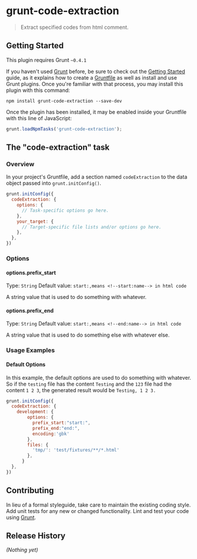 # grunt-code-extraction

> Extract specified codes from html comment.

## Getting Started
This plugin requires Grunt `~0.4.1`

If you haven't used [Grunt](http://gruntjs.com/) before, be sure to check out the [Getting Started](http://gruntjs.com/getting-started) guide, as it explains how to create a [Gruntfile](http://gruntjs.com/sample-gruntfile) as well as install and use Grunt plugins. Once you're familiar with that process, you may install this plugin with this command:

```shell
npm install grunt-code-extraction --save-dev
```

Once the plugin has been installed, it may be enabled inside your Gruntfile with this line of JavaScript:

```js
grunt.loadNpmTasks('grunt-code-extraction');
```

## The "code-extraction" task

### Overview
In your project's Gruntfile, add a section named `codeExtraction` to the data object passed into `grunt.initConfig()`.

```js
grunt.initConfig({
  codeExtraction: {
    options: {
      // Task-specific options go here.
    },
    your_target: {
      // Target-specific file lists and/or options go here.
    },
  },
})
```

### Options

#### options.prefix_start
Type: `String`
Default value: `start:,means <!--start:name--> in html code`

A string value that is used to do something with whatever.

#### options.prefix_end
Type: `String`
Default value: `start:,means <!--end:name--> in html code`

A string value that is used to do something else with whatever else.

### Usage Examples

#### Default Options
In this example, the default options are used to do something with whatever. So if the `testing` file has the content `Testing` and the `123` file had the content `1 2 3`, the generated result would be `Testing, 1 2 3.`

```js
grunt.initConfig({
  codeExtraction: {
    development: {
        options: {
          prefix_start:"start:",
          prefix_end:"end:",
          encoding:'gbk'
        },
        files: {
          'tmp/': 'test/fixtures/**/*.html'
        },
      }
  },
})
```


## Contributing
In lieu of a formal styleguide, take care to maintain the existing coding style. Add unit tests for any new or changed functionality. Lint and test your code using [Grunt](http://gruntjs.com/).

## Release History
_(Nothing yet)_
